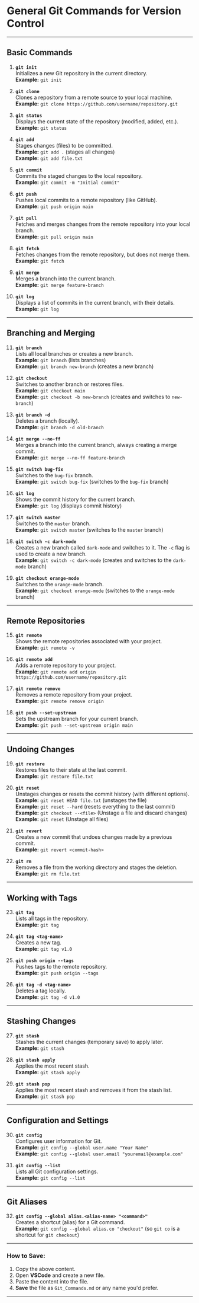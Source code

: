 # General Git Commands for Version Control

---

## **Basic Commands**

1. **`git init`**  
   Initializes a new Git repository in the current directory.  
   **Example:** `git init`

2. **`git clone`**  
   Clones a repository from a remote source to your local machine.  
   **Example:** `git clone https://github.com/username/repository.git`

3. **`git status`**  
   Displays the current state of the repository (modified, added, etc.).  
   **Example:** `git status`

4. **`git add`**  
   Stages changes (files) to be committed.  
   **Example:** `git add .` (stages all changes)  
   **Example:** `git add file.txt`

5. **`git commit`**  
   Commits the staged changes to the local repository.  
   **Example:** `git commit -m "Initial commit"`

6. **`git push`**  
   Pushes local commits to a remote repository (like GitHub).  
   **Example:** `git push origin main`

7. **`git pull`**  
   Fetches and merges changes from the remote repository into your local branch.  
   **Example:** `git pull origin main`

8. **`git fetch`**  
   Fetches changes from the remote repository, but does not merge them.  
   **Example:** `git fetch`

9. **`git merge`**  
   Merges a branch into the current branch.  
   **Example:** `git merge feature-branch`

10. **`git log`**  
    Displays a list of commits in the current branch, with their details.  
    **Example:** `git log`

---

## **Branching and Merging**

11. **`git branch`**  
    Lists all local branches or creates a new branch.  
    **Example:** `git branch` (lists branches)  
    **Example:** `git branch new-branch` (creates a new branch)

12. **`git checkout`**  
    Switches to another branch or restores files.  
    **Example:** `git checkout main`  
    **Example:** `git checkout -b new-branch` (creates and switches to `new-branch`)

13. **`git branch -d`**  
    Deletes a branch (locally).  
    **Example:** `git branch -d old-branch`

14. **`git merge --no-ff`**  
    Merges a branch into the current branch, always creating a merge commit.  
    **Example:** `git merge --no-ff feature-branch`

15. **`git switch bug-fix`**  
    Switches to the `bug-fix` branch.  
    **Example:** `git switch bug-fix` (switches to the `bug-fix` branch)

16. **`git log`**  
    Shows the commit history for the current branch.  
    **Example:** `git log` (displays commit history)

17. **`git switch master`**  
    Switches to the `master` branch.  
    **Example:** `git switch master` (switches to the `master` branch)

18. **`git switch -c dark-mode`**  
    Creates a new branch called `dark-mode` and switches to it. The `-c` flag is used to create a new branch.  
    **Example:** `git switch -c dark-mode` (creates and switches to the `dark-mode` branch)

19. **`git checkout orange-mode`**  
    Switches to the `orange-mode` branch.  
    **Example:** `git checkout orange-mode` (switches to the `orange-mode` branch)

---

## **Remote Repositories**

15. **`git remote`**  
    Shows the remote repositories associated with your project.  
    **Example:** `git remote -v`

16. **`git remote add`**  
    Adds a remote repository to your project.  
    **Example:** `git remote add origin https://github.com/username/repository.git`

17. **`git remote remove`**  
    Removes a remote repository from your project.  
    **Example:** `git remote remove origin`

18. **`git push --set-upstream`**  
    Sets the upstream branch for your current branch.  
    **Example:** `git push --set-upstream origin main`

---

## **Undoing Changes**

19. **`git restore`**  
    Restores files to their state at the last commit.  
    **Example:** `git restore file.txt`

20. **`git reset`**  
    Unstages changes or resets the commit history (with different options).  
    **Example:** `git reset HEAD file.txt` (unstages the file)  
    **Example:** `git reset --hard` (resets everything to the last commit)
    **Example:** `git checkout --<file>` (Unstage a file and discard changes)
    **Example:** `git reset` (Unstage all files)



22. **`git revert`**  
    Creates a new commit that undoes changes made by a previous commit.  
    **Example:** `git revert <commit-hash>`

23. **`git rm`**  
    Removes a file from the working directory and stages the deletion.  
    **Example:** `git rm file.txt`

---

## **Working with Tags**

23. **`git tag`**  
    Lists all tags in the repository.  
    **Example:** `git tag`

24. **`git tag <tag-name>`**  
    Creates a new tag.  
    **Example:** `git tag v1.0`

25. **`git push origin --tags`**  
    Pushes tags to the remote repository.  
    **Example:** `git push origin --tags`

26. **`git tag -d <tag-name>`**  
    Deletes a tag locally.  
    **Example:** `git tag -d v1.0`

---

## **Stashing Changes**

27. **`git stash`**  
    Stashes the current changes (temporary save) to apply later.  
    **Example:** `git stash`

28. **`git stash apply`**  
    Applies the most recent stash.  
    **Example:** `git stash apply`

29. **`git stash pop`**  
    Applies the most recent stash and removes it from the stash list.  
    **Example:** `git stash pop`

---

## **Configuration and Settings**

30. **`git config`**  
    Configures user information for Git.  
    **Example:** `git config --global user.name "Your Name"`  
    **Example:** `git config --global user.email "youremail@example.com"`

31. **`git config --list`**  
    Lists all Git configuration settings.  
    **Example:** `git config --list`

---

## **Git Aliases**

32. **`git config --global alias.<alias-name> "<command>"`**  
    Creates a shortcut (alias) for a Git command.  
    **Example:** `git config --global alias.co "checkout"` (so `git co` is a shortcut for `git checkout`)

---

### How to Save:

1. Copy the above content.
2. Open **VSCode** and create a new file.
3. Paste the content into the file.
4. **Save** the file as `Git_Commands.md` or any name you'd prefer.

---
